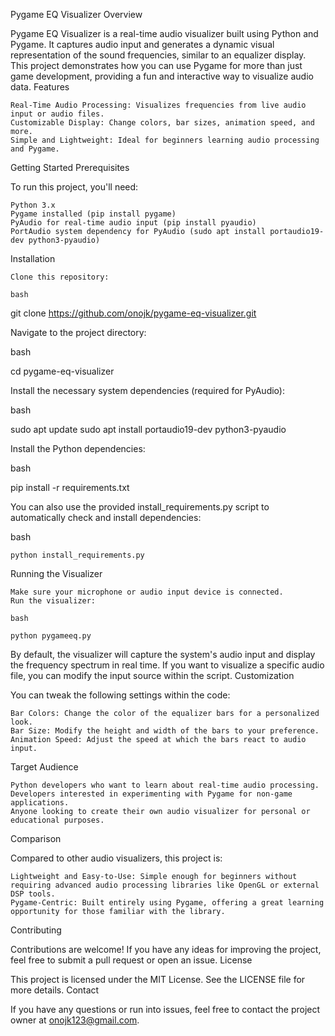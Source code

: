 Pygame EQ Visualizer
Overview

Pygame EQ Visualizer is a real-time audio visualizer built using Python and Pygame. It captures audio input and generates a dynamic visual representation of the sound frequencies, similar to an equalizer display. This project demonstrates how you can use Pygame for more than just game development, providing a fun and interactive way to visualize audio data.
Features

    Real-Time Audio Processing: Visualizes frequencies from live audio input or audio files.
    Customizable Display: Change colors, bar sizes, animation speed, and more.
    Simple and Lightweight: Ideal for beginners learning audio processing and Pygame.

Getting Started
Prerequisites

To run this project, you'll need:

    Python 3.x
    Pygame installed (pip install pygame)
    PyAudio for real-time audio input (pip install pyaudio)
    PortAudio system dependency for PyAudio (sudo apt install portaudio19-dev python3-pyaudio)

Installation

    Clone this repository:

    bash

git clone https://github.com/onojk/pygame-eq-visualizer.git

Navigate to the project directory:

bash

cd pygame-eq-visualizer

Install the necessary system dependencies (required for PyAudio):

bash

sudo apt update
sudo apt install portaudio19-dev python3-pyaudio

Install the Python dependencies:

bash

pip install -r requirements.txt

You can also use the provided install_requirements.py script to automatically check and install dependencies:

bash

    python install_requirements.py

Running the Visualizer

    Make sure your microphone or audio input device is connected.
    Run the visualizer:

    bash

    python pygameeq.py

By default, the visualizer will capture the system's audio input and display the frequency spectrum in real time. If you want to visualize a specific audio file, you can modify the input source within the script.
Customization

You can tweak the following settings within the code:

    Bar Colors: Change the color of the equalizer bars for a personalized look.
    Bar Size: Modify the height and width of the bars to your preference.
    Animation Speed: Adjust the speed at which the bars react to audio input.

Target Audience

    Python developers who want to learn about real-time audio processing.
    Developers interested in experimenting with Pygame for non-game applications.
    Anyone looking to create their own audio visualizer for personal or educational purposes.

Comparison

Compared to other audio visualizers, this project is:

    Lightweight and Easy-to-Use: Simple enough for beginners without requiring advanced audio processing libraries like OpenGL or external DSP tools.
    Pygame-Centric: Built entirely using Pygame, offering a great learning opportunity for those familiar with the library.

Contributing

Contributions are welcome! If you have any ideas for improving the project, feel free to submit a pull request or open an issue.
License

This project is licensed under the MIT License. See the LICENSE file for more details.
Contact

If you have any questions or run into issues, feel free to contact the project owner at onojk123@gmail.com.


